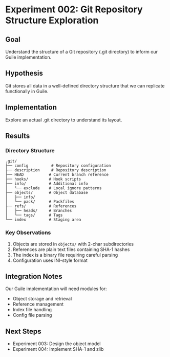 # Experiment 002: Git Repository Structure Exploration

## Goal
Understand the structure of a Git repository (.git directory) to inform our Guile implementation.

## Hypothesis
Git stores all data in a well-defined directory structure that we can replicate functionally in Guile.

## Implementation
Explore an actual .git directory to understand its layout.

## Results

### Directory Structure
```
.git/
├── config          # Repository configuration
├── description     # Repository description
├── HEAD           # Current branch reference
├── hooks/         # Hook scripts
├── info/          # Additional info
│   └── exclude    # Local ignore patterns
├── objects/       # Object database
│   ├── info/
│   └── pack/      # Packfiles
├── refs/          # References
│   ├── heads/     # Branches
│   └── tags/      # Tags
└── index          # Staging area
```

### Key Observations
1. Objects are stored in `objects/` with 2-char subdirectories
2. References are plain text files containing SHA-1 hashes
3. The index is a binary file requiring careful parsing
4. Configuration uses INI-style format

## Integration Notes
Our Guile implementation will need modules for:
- Object storage and retrieval
- Reference management
- Index file handling
- Config file parsing

## Next Steps
- Experiment 003: Design the object model
- Experiment 004: Implement SHA-1 and zlib